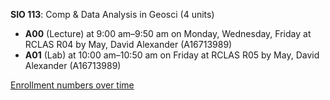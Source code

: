 **SIO 113**: Comp & Data Analysis in Geosci (4 units)

- **A00** (Lecture) at 9:00 am–9:50 am on Monday, Wednesday, Friday at RCLAS R04 by May, David Alexander (A16713989)
- **A01** (Lab) at 10:00 am–10:50 am on Friday at RCLAS R05 by May, David Alexander (A16713989)

[Enrollment numbers over time](./SIO113.tsv)
